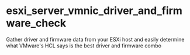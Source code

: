 # esxi_server_vmnic_driver_and_firmware_check
Gather driver and firmware data from your ESXi host and easily determine what VMware's HCL says is the best driver and firmware combo
